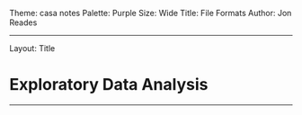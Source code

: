 Theme: casa notes
Palette: Purple
Size: Wide
Title: File Formats
Author: Jon Reades

---
Layout: Title
# Exploratory Data Analysis

---
